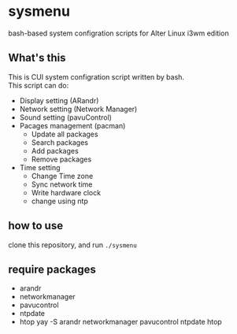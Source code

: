 # sysmenu
bash-based system configration scripts for Alter Linux i3wm edition

## What's this
This is CUI system configration script written by bash.  
This script can do:
- Display setting (ARandr)
- Network setting (Network Manager)
- Sound   setting (pavuControl)
- Pacages management (pacman)
	- Update all packages
	- Search packages
	- Add packages
	- Remove packages
- Time    setting
	- Change Time zone
	- Sync network time
	- Write hardware clock
	- change using ntp


## how to use
clone this repository, and run `./sysmenu`

## require packages
- arandr
- networkmanager
- pavucontrol
- ntpdate
- htop
	yay -S arandr networkmanager pavucontrol ntpdate htop
